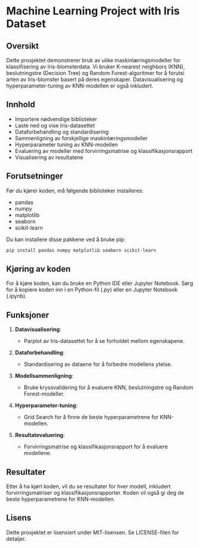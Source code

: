 # Machine Learning Project with Iris Dataset

## Oversikt
Dette prosjektet demonstrerer bruk av ulike maskinlæringsmodeller for klassifisering av Iris-blomsterdata. Vi bruker K-nearest neighbors (KNN), beslutningstre (Decision Tree) og Random Forest-algoritmer for å forutsi arten av Iris-blomster basert på deres egenskaper. Datavisualisering og hyperparameter-tuning av KNN-modellen er også inkludert.

## Innhold
- Importere nødvendige biblioteker
- Laste ned og vise Iris-datasettet
- Dataforbehandling og standardisering
- Sammenligning av forskjellige maskinlæringsmodeller
- Hyperparameter tuning av KNN-modellen
- Evaluering av modeller med forvirringsmatrise og klassifikasjonsrapport
- Visualisering av resultatene

## Forutsetninger
Før du kjører koden, må følgende biblioteker installeres:
- pandas
- numpy
- matplotlib
- seaborn
- scikit-learn

Du kan installere disse pakkene ved å bruke pip:

```bash
pip install pandas numpy matplotlib seaborn scikit-learn
```

## Kjøring av koden
For å kjøre koden, kan du bruke en Python IDE eller Jupyter Notebook. Sørg for å kopiere koden inn i en Python-fil (.py) eller en Jupyter Notebook (.ipynb).

## Funksjoner
1. **Datavisualisering**:
   - Parplot av Iris-datasettet for å se forholdet mellom egenskapene.
  
2. **Dataforbehandling**:
   - Standardisering av dataene for å forbedre modellens ytelse.

3. **Modellsammenligning**:
   - Bruke kryssvalidering for å evaluere KNN, beslutningstre og Random Forest-modeller.
  
4. **Hyperparameter-tuning**:
   - Grid Search for å finne de beste hyperparametrene for KNN-modellen.

5. **Resultatevaluering**:
   - Forvirringsmatrise og klassifikasjonsrapport for å evaluere modellene.

## Resultater
Etter å ha kjørt koden, vil du se resultater for hver modell, inkludert forvirringsmatriser og klassifikasjonsrapporter. Koden vil også gi deg de beste hyperparametrene for KNN-modellen.

## Lisens
Dette prosjektet er lisensiert under MIT-lisensen. Se LICENSE-filen for detaljer.
